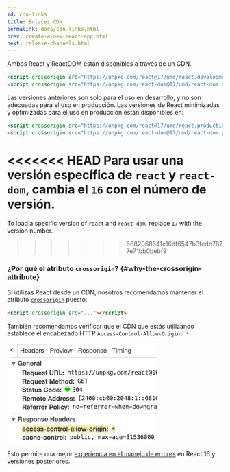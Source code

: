 ```yaml
---
id: cdn-links
title: Enlaces CDN
permalink: docs/cdn-links.html
prev: create-a-new-react-app.html
next: release-channels.html
---
```


Ambos React y ReactDOM están disponibles a través de un CDN.

```html
<script crossorigin src="https://unpkg.com/react@17/umd/react.development.js"></script>
<script crossorigin src="https://unpkg.com/react-dom@17/umd/react-dom.development.js"></script>
```

Las versiones anteriores son solo para el uso en desarrollo, y no son adecuadas para el uso en producción. Las versiones de React minimizadas y optimizadas para el uso en producción están disponibles en:

```html
<script crossorigin src="https://unpkg.com/react@17/umd/react.production.min.js"></script>
<script crossorigin src="https://unpkg.com/react-dom@17/umd/react-dom.production.min.js"></script>
```

<<<<<<< HEAD
Para usar una versión específica de `react` y `react-dom`, cambia el `16` con el número de versión.
=======
To load a specific version of `react` and `react-dom`, replace `17` with the version number.
>>>>>>> 6682068641c16df6547b3fcdb7877e71bb0bebf9

### ¿Por qué el atributo `crossorigin`? {#why-the-crossorigin-attribute}

Si utilizas React desde un CDN, nosotros recomendamos mantener el atributo [`crossorigin`](https://developer.mozilla.org/es/docs/Web/HTML/Atributos_de_configuracion_CORS) puesto:

```html
<script crossorigin src="..."></script>
```

También recomendamos verificar que el CDN que estás utilizando establece el encabezado HTTP `Access-Control-Allow-Origin: *`:

![Access-Control-Allow-Origin: *](../images/docs/cdn-cors-header.png)

Esto permite una mejor [experiencia en el manejo de errores](/blog/2017/07/26/error-handling-in-react-16.html) en React 16 y versiones posteriores.
